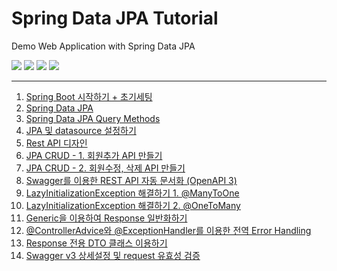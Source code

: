 
# Spring Data JPA Tutorial

Demo Web Application with Spring Data JPA

![](https://img.shields.io/static/v1?label=Java&message=1.8.0_282&color=007396&logo=java)
![](https://img.shields.io/static/v1?label=Spring%20Boot&message=2.5.6&color=6DB33F&logo=springboot&logoColor=fff)
![](https://img.shields.io/static/v1?label=Apache%20Maven&message=3.6.3&color=C71A36&logo=ApacheMaven)
![](https://img.shields.io/static/v1?label=MariaDB&message=10.5.5&color=003545&logo=MariaDB)

***

1. [Spring Boot 시작하기 + 초기세팅](https://blog.jiniworld.me/125)
2. [Spring Data JPA](https://blog.jiniworld.me/127)
3. [Spring Data JPA Query Methods](https://blog.jiniworld.me/128)
4. [JPA 및 datasource 설정하기](https://blog.jiniworld.me/129)
5. [Rest API 디자인](https://blog.jiniworld.me/132)
6. [JPA CRUD - 1. 회원추가 API 만들기](https://blog.jiniworld.me/138)
7. [JPA CRUD - 2. 회원수정, 삭제 API 만들기](https://blog.jiniworld.me/139)
8. [Swagger를 이용한 REST API 자동 문서화 (OpenAPI 3)](https://blog.jiniworld.me/145)
9. [LazyInitializationException 해결하기 1. @ManyToOne](https://blog.jiniworld.me/151)
10. [LazyInitializationException 해결하기 2. @OneToMany](https://blog.jiniworld.me/152)
11. [Generic을 이용하여 Response 일반화하기](https://blog.jiniworld.me/153)
12. [@ControllerAdvice와 @ExceptionHandler를 이용한 전역 Error Handling](https://blog.jiniworld.me/154)
13. [Response 전용 DTO 클래스 이용하기](https://blog.jiniworld.me/155)
14. [Swagger v3 상세설정 및 request 유효성 검증](https://blog.jiniworld.me/156)


